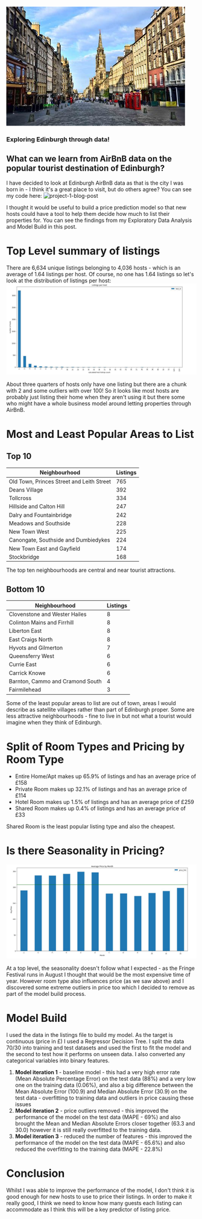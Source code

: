 ![royal_mile](https://github.com/jennymcphail/jennymcphail.github.io/blob/master/royal_mile.jfif?raw=true)
### Exploring Edinburgh through data!
## What can we learn from AirBnB data on the popular tourist destination of Edinburgh?

I have decided to look at Edinburgh AirBnB data as that is the city I was born in - I think it's a great place to visit, but do others agree?
You can see my code here: ![project-1-blog-post](https://github.com/jennymcphail/project-1-blog-post)

I thought it would be useful to build a price prediction model so that new hosts could have a tool to help them decide how much to list their properties for. You can see the findings from my Exploratory Data Analysis and Model Build in this post.

# Top Level summary of listings

There are 6,634 unique listings belonging to 4,036 hosts - which is an average of 1.64 listings per host. Of course, no one has 1.64 listings so let's look at the distribution of listings per host:
![listings_per_host](https://github.com/jennymcphail/jennymcphail.github.io/blob/master/listings_per_host.JPG?raw=true)

About three quarters of hosts only have one listing but there are a chunk with 2 and some outliers with over 100! So it looks like most hosts are probably just listing their home when they aren't using it but there some who might have a whole business model around letting properties through AirBnB.

# Most and Least Popular Areas to List
## Top 10

| Neighbourhood                            | Listings  | 
|------------------------------------------|-----------|
|Old Town, Princes Street and Leith Street | 765       |
|Deans Village                             | 392       |
|Tollcross                                 | 334       |
|Hillside and Calton Hill                  | 247       |
|Dalry and Fountainbridge                  | 242       |
|Meadows and Southside                     | 228       |
|New Town West                             | 225       |
|Canongate, Southside and Dumbiedykes      | 224       |
|New Town East and Gayfield                | 174       |
|Stockbridge                               | 168       |

The top ten neighbourhoods are central and near tourist attractions.

## Bottom 10

| Neighbourhood                            | Listings  | 
|------------------------------------------|-----------|
|Clovenstone and Wester Hailes             | 8         |
|Colinton Mains and Firrhill               | 8         |
|Liberton East                             | 8         |
|East Craigs North                         | 8         |
|Hyvots and Gilmerton                      | 7         |
|Queensferry West                          | 6         |
|Currie East                               | 6         |
|Carrick Knowe                             | 6         |
|Barnton, Cammo and Cramond South          | 4         |
|Fairmilehead                              | 3         |

Some of the least popular areas to list are out of town, areas I would describe as satellite villages rather than part of Edinburgh proper.
Some are less attractive neighbourhoods - fine to live in but not what a tourist would imagine when they think of Edinburgh.

# Split of Room Types and Pricing by Room Type

- Entire Home/Apt makes up 65.9% of listings and has an average price of £158
- Private Room makes up 32.1% of listings and has an average price of £114
- Hotel Room makes up 1.5% of listings and has an average price of £259
- Shared Room makes up 0.4% of listings and has an average price of £33

Shared Room is the least popular listing type and also the cheapest.

# Is there Seasonality in Pricing?
![seasonal_pricing](https://github.com/jennymcphail/jennymcphail.github.io/blob/master/seasonal_pricing.JPG?raw=true)

At a top level, the seasonality doesn't follow what I expected - as the Fringe Festival runs in August I thought that would be the most expensive time of year. However room type also influences price (as we saw above) and I discovered some extreme outliers in price too which I decided to remove as part of the model build process.

# Model Build

I used the data in the listings file to build my model. As the target is continuous (price in £) I used a Regressor Decision Tree. I split the data 70/30 into training and test datasets and used the first to fit the model and the second to test how it performs on unseen data. I also converted any categorical variables into binary features.
1. **Model iteration 1** - baseline model - this had a very high error rate (Mean Absolute Percentage Error) on the test data (88%) and a very low one on the training data (0.06%), and also a big difference between the Mean Absolute Error (100.9) and Median Absolute Error (30.9) on the test data - overfitting to training data and outliers in price causing these issues
2. **Model iteration 2** - price outliers removed - this improved the performance of the model on the test data (MAPE - 69%) and also brought the Mean and Median Absolute Errors closer together (63.3 and 30.0) however it is still really overfitted to the training data.
3. **Model iteration 3** - reduced the number of features - this improved the performance of the model on the test data (MAPE - 65.6%) and also reduced the overfitting to the training data (MAPE - 22.8%) 

# Conclusion

Whilst I was able to improve the performance of the model, I don't think it is good enough for new hosts to use to price their listings. In order to make it really good, I think we need to know how many guests each listing can accommodate as I think this will be a key predictor of listing price.
